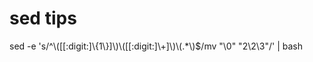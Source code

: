 # sed tips

  sed -e 's/^\\([[:digit:]\\{1\\}]\\)\\([[:digit:]\\+]\\)\\(.*\\)$/mv "\\0" "2\\2\\3"/' | bash
